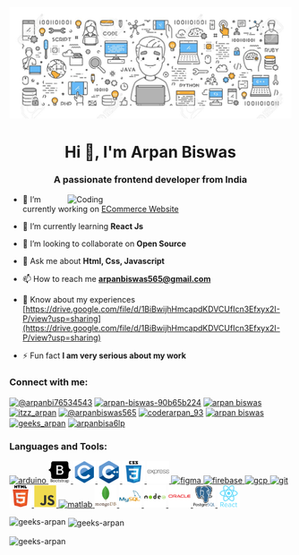 ![logo](https://github.com/Geeks-Arpan/Geeks-Arpan/blob/main/102988806-vector-line-web-concept-for-programming-linear-web-banner-for-coding.jpg)
<h1 align="center">Hi 👋, I'm Arpan Biswas</h1>
<h3 align="center">A passionate frontend developer from India</h3>
<img align="right" alt="Coding" width="400" src="https://i.pinimg.com/564x/df/47/ee/df47ee3e5df1f4abcc0766585b493ba3.jpg">



- 🔭 I’m currently working on [ECommerce Website](https://github.com/Geeks-Arpan/E-Commerce_Website.github.io)

- 🌱 I’m currently learning **React Js**

- 👯 I’m looking to collaborate on **Open Source**

- 💬 Ask me about **Html, Css, Javascript**

- 📫 How to reach me **arpanbiswas565@gmail.com**

- 📄 Know about my experiences [https://drive.google.com/file/d/1BiBwijhHmcapdKDVCUfIcn3Efxyx2I-P/view?usp=sharing](https://drive.google.com/file/d/1BiBwijhHmcapdKDVCUfIcn3Efxyx2I-P/view?usp=sharing)

- ⚡ Fun fact **I am very serious about my work**

<h3 align="left">Connect with me:</h3>
<p align="left">
<a href="https://twitter.com/@arpanbi76534543" target="blank"><img align="center" src="https://raw.githubusercontent.com/rahuldkjain/github-profile-readme-generator/master/src/images/icons/Social/twitter.svg" alt="@arpanbi76534543" height="30" width="40" /></a>
<a href="https://linkedin.com/in/arpan-biswas-90b65b224" target="blank"><img align="center" src="https://raw.githubusercontent.com/rahuldkjain/github-profile-readme-generator/master/src/images/icons/Social/linked-in-alt.svg" alt="arpan-biswas-90b65b224" height="30" width="40" /></a>
<a href="https://fb.com/arpan biswas" target="blank"><img align="center" src="https://raw.githubusercontent.com/rahuldkjain/github-profile-readme-generator/master/src/images/icons/Social/facebook.svg" alt="arpan biswas" height="30" width="40" /></a>
<a href="https://instagram.com/itzz_arpan" target="blank"><img align="center" src="https://raw.githubusercontent.com/rahuldkjain/github-profile-readme-generator/master/src/images/icons/Social/instagram.svg" alt="itzz_arpan" height="30" width="40" /></a>
<a href="https://medium.com/@arpanbiswas565" target="blank"><img align="center" src="https://raw.githubusercontent.com/rahuldkjain/github-profile-readme-generator/master/src/images/icons/Social/medium.svg" alt="@arpanbiswas565" height="30" width="40" /></a>
<a href="https://www.codechef.com/users/coderarpan_93" target="blank"><img align="center" src="https://cdn.jsdelivr.net/npm/simple-icons@3.1.0/icons/codechef.svg" alt="coderarpan_93" height="30" width="40" /></a>
<a href="https://www.hackerrank.com/arpan biswas" target="blank"><img align="center" src="https://raw.githubusercontent.com/rahuldkjain/github-profile-readme-generator/master/src/images/icons/Social/hackerrank.svg" alt="arpan biswas" height="30" width="40" /></a>
<a href="https://www.leetcode.com/geeks_arpan" target="blank"><img align="center" src="https://raw.githubusercontent.com/rahuldkjain/github-profile-readme-generator/master/src/images/icons/Social/leet-code.svg" alt="geeks_arpan" height="30" width="40" /></a>
<a href="https://auth.geeksforgeeks.org/user/arpanbisa6lp" target="blank"><img align="center" src="https://raw.githubusercontent.com/rahuldkjain/github-profile-readme-generator/master/src/images/icons/Social/geeks-for-geeks.svg" alt="arpanbisa6lp" height="30" width="40" /></a>
</p>

<h3 align="left">Languages and Tools:</h3>
<p align="left"> <a href="https://www.arduino.cc/" target="_blank" rel="noreferrer"> <img src="https://cdn.worldvectorlogo.com/logos/arduino-1.svg" alt="arduino" width="40" height="40"/> </a> <a href="https://getbootstrap.com" target="_blank" rel="noreferrer"> <img src="https://raw.githubusercontent.com/devicons/devicon/master/icons/bootstrap/bootstrap-plain-wordmark.svg" alt="bootstrap" width="40" height="40"/> </a> <a href="https://www.cprogramming.com/" target="_blank" rel="noreferrer"> <img src="https://raw.githubusercontent.com/devicons/devicon/master/icons/c/c-original.svg" alt="c" width="40" height="40"/> </a> <a href="https://www.w3schools.com/cpp/" target="_blank" rel="noreferrer"> <img src="https://raw.githubusercontent.com/devicons/devicon/master/icons/cplusplus/cplusplus-original.svg" alt="cplusplus" width="40" height="40"/> </a> <a href="https://www.w3schools.com/css/" target="_blank" rel="noreferrer"> <img src="https://raw.githubusercontent.com/devicons/devicon/master/icons/css3/css3-original-wordmark.svg" alt="css3" width="40" height="40"/> </a> <a href="https://expressjs.com" target="_blank" rel="noreferrer"> <img src="https://raw.githubusercontent.com/devicons/devicon/master/icons/express/express-original-wordmark.svg" alt="express" width="40" height="40"/> </a> <a href="https://www.figma.com/" target="_blank" rel="noreferrer"> <img src="https://www.vectorlogo.zone/logos/figma/figma-icon.svg" alt="figma" width="40" height="40"/> </a> <a href="https://firebase.google.com/" target="_blank" rel="noreferrer"> <img src="https://www.vectorlogo.zone/logos/firebase/firebase-icon.svg" alt="firebase" width="40" height="40"/> </a> <a href="https://cloud.google.com" target="_blank" rel="noreferrer"> <img src="https://www.vectorlogo.zone/logos/google_cloud/google_cloud-icon.svg" alt="gcp" width="40" height="40"/> </a> <a href="https://git-scm.com/" target="_blank" rel="noreferrer"> <img src="https://www.vectorlogo.zone/logos/git-scm/git-scm-icon.svg" alt="git" width="40" height="40"/> </a> <a href="https://www.w3.org/html/" target="_blank" rel="noreferrer"> <img src="https://raw.githubusercontent.com/devicons/devicon/master/icons/html5/html5-original-wordmark.svg" alt="html5" width="40" height="40"/> </a> <a href="https://developer.mozilla.org/en-US/docs/Web/JavaScript" target="_blank" rel="noreferrer"> <img src="https://raw.githubusercontent.com/devicons/devicon/master/icons/javascript/javascript-original.svg" alt="javascript" width="40" height="40"/> </a> <a href="https://www.mathworks.com/" target="_blank" rel="noreferrer"> <img src="https://upload.wikimedia.org/wikipedia/commons/2/21/Matlab_Logo.png" alt="matlab" width="40" height="40"/> </a> <a href="https://www.mongodb.com/" target="_blank" rel="noreferrer"> <img src="https://raw.githubusercontent.com/devicons/devicon/master/icons/mongodb/mongodb-original-wordmark.svg" alt="mongodb" width="40" height="40"/> </a> <a href="https://www.mysql.com/" target="_blank" rel="noreferrer"> <img src="https://raw.githubusercontent.com/devicons/devicon/master/icons/mysql/mysql-original-wordmark.svg" alt="mysql" width="40" height="40"/> </a> <a href="https://nodejs.org" target="_blank" rel="noreferrer"> <img src="https://raw.githubusercontent.com/devicons/devicon/master/icons/nodejs/nodejs-original-wordmark.svg" alt="nodejs" width="40" height="40"/> </a> <a href="https://www.oracle.com/" target="_blank" rel="noreferrer"> <img src="https://raw.githubusercontent.com/devicons/devicon/master/icons/oracle/oracle-original.svg" alt="oracle" width="40" height="40"/> </a> <a href="https://www.postgresql.org" target="_blank" rel="noreferrer"> <img src="https://raw.githubusercontent.com/devicons/devicon/master/icons/postgresql/postgresql-original-wordmark.svg" alt="postgresql" width="40" height="40"/> </a> <a href="https://reactjs.org/" target="_blank" rel="noreferrer"> <img src="https://raw.githubusercontent.com/devicons/devicon/master/icons/react/react-original-wordmark.svg" alt="react" width="40" height="40"/> </a> </p>

<p><img align="left" src="https://github-readme-stats.vercel.app/api/top-langs?username=geeks-arpan&show_icons=true&locale=en&layout=compact" alt="geeks-arpan" /></p>

<p>&nbsp;<img align="center" src="https://github-readme-stats.vercel.app/api?username=geeks-arpan&show_icons=true&locale=en" alt="geeks-arpan" /></p>

<p><img align="center" src="https://github-readme-streak-stats.herokuapp.com/?user=geeks-arpan&" alt="geeks-arpan" /></p>
